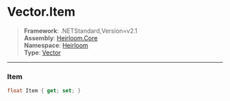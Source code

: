 # Vector.Item

> **Framework**: .NETStandard,Version=v2.1  
> **Assembly**: [Heirloom.Core][0]  
> **Namespace**: [Heirloom][0]  
> **Type**: [Vector][1]  

--------------------------------------------------------------------------------

### Item

```cs
float Item { get; set; }
```

[0]: ..\Heirloom.Core.md
[1]: Heirloom.Vector.md
